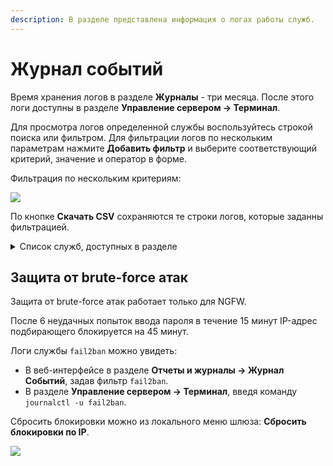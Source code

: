 ```yaml
---
description: В разделе представлена информация о логах работы служб.
---
```


# Журнал событий

Время хранения логов в разделе **Журналы** - три месяца. После этого логи доступны в разделе **Управление сервером -> Терминал**.

Для просмотра логов определенной службы воспользуйтесь строкой поиска или фильтром. 
Для фильтрации логов по нескольким параметрам нажмите **Добавить фильтр** и выберите соответствующий критерий, значение и оператор в форме.

Фильтрация по нескольким критериям:

![](/.gitbook/assets/logs.png)

По кнопке **Скачать CSV** сохраняются те строки логов, которые заданны фильтрацией.

<details>

<summary>Список служб, доступных в разделе</summary>

* **Файрвол** - ideco-firewall-backend, ideco-nflog;
* **Контроль приложений** - ideco-app-backend, ideco-app-control@Leth<номер локального интерфейса>;
* **Контент-фильтр** - ideco-content-filter-backend;
* **Ограничение скорости** - ideco-shaper-backend;
* **Антивирусы веб-трафика** - ideco-av-backend, ideco-clamd;
* **Предотвращение вторжений** - ideco-suricata-backend, ideco-suricata, ideco-suricata-event-syncer, ideco-suricata-event-to-syslog;
* **Объекты** - ideco-alias-backend;
* **Квоты** - ideco-quotas-backend, systemd-quotacheck;
* **Сетевые интерфейсы** - ideco-network-backend, ideco-network-nic;
* **Балансировка и резервирование**, **Маршрутизация** - ideco-routing-backend;
* **BGP**, **OSPF** - ideco-routing-backend;
* **Прокси** - ideco-proxy-backend, squid;
* **Обратный прокси** - ideco-reverse-backend;
* **DNS** - ideco-dns-backend, unbound;
* **DDNS** - ideco-dns-backend;
* **DHCP** - ideco-dnsmasq;
* **IPsec** - ideco-ipsec-backend, strongswan;
* **Центральная консоль** - ideco-central-console-backend;
* **Кластеризация** - ideco-cluster-backend, ideco-cluster-backup-pusher;
* **Автоматическое обновление** - ideco-sysupdate-backend;
* **Бекапы** - ideco-backup-backend, ideco-backup-create, ideco-backup-restore, ideco-backup-rotate;
* **Лицензия** - ideco-license-backend;
* **VPN-подключения** - ideco-accel-l2tp, ideco-accel-pptp, ideco-accel-sstp, ideco-vpn-servers-backend, ideco-vpn-authd;
* **Авторизация** - ideco-auth-backend;
* **Двухфакторная аутентификация** - ideco-web-authd;
* **Active Directory** - ideco-ad-backend, ideco-ad-log-collector@<имя домена>;
* **ALD Pro** - ideco-ald-rest, ideco-ald-backend;
* **Ideco Client** - ideco-agent-backend, ideco-agent-websocket;
* **Syslog** - ideco-monitor-backend;
* **Обнаружение устройств** - ideco-netscan-backend;
* **Web Application Firewall** - ideco-waf-backend, ideco-waf-event-syncer;
* **IGMP Proxy** - igmpproxy.

</details>

## Защита от brute-force атак
Защита от brute-force атак работает только для NGFW. 

После 6 неудачных попыток ввода пароля в течение 15 минут IP-адрес подбирающего блокируется на 45 минут.

Логи службы `fail2ban` можно увидеть:

* В веб-интерфейсе в разделе **Отчеты и журналы -> Журнал Событий**, задав фильтр `fail2ban`.
* В разделе **Управление сервером -> Терминал**, введя команду `journalctl -u fail2ban`.

Сбросить блокировки можно из локального меню шлюза: **Сбросить блокировки по IP**.

![](/.gitbook/assets/local-menu2.png)
